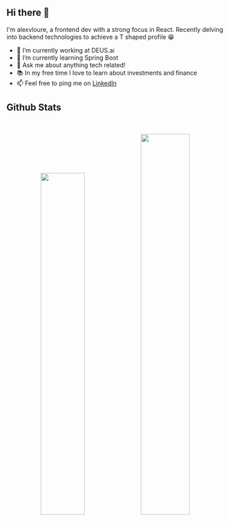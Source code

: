 <h2>Hi there 👋</h2>
<p>I'm alexvloure, a frontend dev with a strong focus in React. Recently delving into backend technologies to achieve a T shaped profile 😁</p>

- 🔭 I’m currently working at DEUS.ai
- 🌱 I’m currently learning Spring Boot
- 💬 Ask me about anything tech related!
- 📚 In my free time I love to learn about investments and finance
- 📫 Feel free to ping me on [LinkedIn](https://linkedin.com/in/alexvloure)

<h2>
  Github Stats
</h2>

<br>

<p align="center">
  <img src="https://github-readme-stats.vercel.app/api?username=alexvloure&show_icons=true&theme=radical" width="45%">
  <img src="https://github-readme-streak-stats.herokuapp.com/?user=alexvloure&show_icons=true&locale=en&layout=compact&theme=radical&line_height=0" width="47.5%" />
</p>
